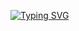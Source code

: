 <!-- <p align="center">
<a href="https://github.com/WilliamGqw">
<img src="https://readme-typing-svg.demolab.com?font=Fira+Code&duration=2000&pause=50&color=FF5F0F&multiline=true&width=435&height=80&lines=Will+Gu;MSCS+@+USC+%7C+Software+Engineer" alt="Typing SVG" /></a>
</a>
 -->
[![Typing SVG](https://readme-typing-svg.demolab.com?font=Fira+Code&duration=2000&pause=50&color=FF5F0F&multiline=true&width=435&height=80&lines=Hello!+I'm+Will+Gu+%F0%9F%91%8B;MSCS+@+USC+%7C+Software+Engineer)](https://git.io/typing-svg)

